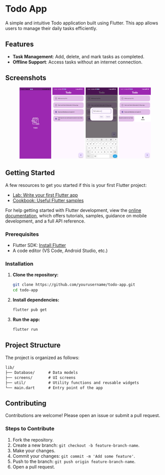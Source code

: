 # Todo App

A simple and intuitive Todo application built using Flutter.
This app allows users to manage their daily tasks efficiently.

## Features

- **Task Management**: Add, delete, and mark tasks as completed.
- **Offline Support**: Access tasks without an internet connection.


## Screenshots

<p align="center">
  <img src="assets/screenshots/splash_screen.jpg" alt="Splash Screen" width="20%" />
  <img src="assets/screenshots/home.jpg" alt="Home Screen" width="20%" />
  <img src="assets/screenshots/add_task_dialog.jpg" alt="Add Task Dialog" width="20%" />
  <img src="assets/screenshots/delete_task.jpg" alt="Delete Task" width="20%" />
</p>


## Getting Started

A few resources to get you started if this is your first Flutter project:

- [Lab: Write your first Flutter app](https://docs.flutter.dev/get-started/codelab)
- [Cookbook: Useful Flutter samples](https://docs.flutter.dev/cookbook)

For help getting started with Flutter development, view the
[online documentation](https://docs.flutter.dev/), which offers tutorials,
samples, guidance on mobile development, and a full API reference.

### Prerequisites

- Flutter SDK: [Install Flutter](https://flutter.dev/docs/get-started/install)
- A code editor (VS Code, Android Studio, etc.)

### Installation

1. **Clone the repository:**
    ```bash
    git clone https://github.com/yourusername/todo-app.git
    cd todo-app
    ```

2. **Install dependencies:**
    ```bash
    flutter pub get
    ```

3. **Run the app:**
    ```bash
    flutter run
    ```

## Project Structure

The project is organized as follows:

```plaintext
lib/
├── Database/      # Data models
├── screens/       # UI screens
├── util/          # Utility functions and reusable widgets
└── main.dart      # Entry point of the app
```


## Contributing

Contributions are welcome! Please open an issue or submit a pull request.

### Steps to Contribute

1. Fork the repository.
2. Create a new branch: `git checkout -b feature-branch-name`.
3. Make your changes.
4. Commit your changes: `git commit -m 'Add some feature'`.
5. Push to the branch: `git push origin feature-branch-name`.
6. Open a pull request.

